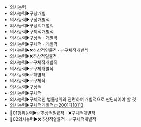 - 의사능력
- 의사능력▶️구상개별
- 의사능력▶️구상개별적
- 의사능력▶️구상적개별적
- 의사능력▶️구체적개별적
- 의사능력▶️구상적ㆍ개별적
- 의사능력▶️구체적ㆍ개별적
- 의사능력▶️❌추상적일률적ㆍ✅구체적개별적
- 의사능력▶️❌추상적일률적
- 의사능력▶️✅구체적개별적
- 의사능력▶️✅구체개별적
- 의사능력▶️✅개별적
- 의사능력▶️✅구체적
- 의사능력▶️구상적
- 의사능력▶️구체적
- 의사능력▶️구체적인 법률행위와 관련하여 개별적으로 판단되어야 할 것
- [의사능력▶️구체적개별적👉2001다10113](https://www.law.go.kr/%ED%8C%90%EB%A1%80/(2001%EB%8B%A410113))
- 📌01행위능력▶️✅추상적일률적ㆍ❌구체적개별적
- 📌02의사능력▶️❌추상적일률적ㆍ✅구체적개별적